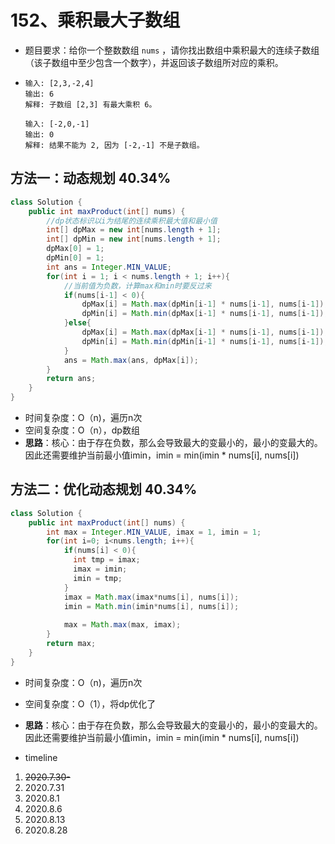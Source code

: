 # 152、乘积最大子数组

- 题目要求：给你一个整数数组 `nums` ，请你找出数组中乘积最大的连续子数组（该子数组中至少包含一个数字），并返回该子数组所对应的乘积。

- ```
  输入: [2,3,-2,4]
  输出: 6
  解释: 子数组 [2,3] 有最大乘积 6。
  
  输入: [-2,0,-1]
  输出: 0
  解释: 结果不能为 2, 因为 [-2,-1] 不是子数组。
  ```



## 方法一：动态规划 40.34%

```java
class Solution {
    public int maxProduct(int[] nums) {
        //dp状态标识以i为结尾的连续乘积最大值和最小值
        int[] dpMax = new int[nums.length + 1];
        int[] dpMin = new int[nums.length + 1];
        dpMax[0] = 1;
        dpMin[0] = 1;
        int ans = Integer.MIN_VALUE;
        for(int i = 1; i < nums.length + 1; i++){
            //当前值为负数，计算max和min时要反过来
            if(nums[i-1] < 0){
                dpMax[i] = Math.max(dpMin[i-1] * nums[i-1], nums[i-1]);
                dpMin[i] = Math.min(dpMax[i-1] * nums[i-1], nums[i-1]);
            }else{
                dpMax[i] = Math.max(dpMax[i-1] * nums[i-1], nums[i-1]);
                dpMin[i] = Math.min(dpMin[i-1] * nums[i-1], nums[i-1]);
            }
            ans = Math.max(ans, dpMax[i]);
        }
        return ans;
    }
}
```

- 时间复杂度：O（n)，遍历n次
- 空间复杂度：O（n），dp数组
- **思路**：核心：由于存在负数，那么会导致最大的变最小的，最小的变最大的。因此还需要维护当前最小值imin，imin = min(imin * nums[i], nums[i])

## 方法二：优化动态规划 40.34%

```java
class Solution {
    public int maxProduct(int[] nums) {
        int max = Integer.MIN_VALUE, imax = 1, imin = 1;
        for(int i=0; i<nums.length; i++){
            if(nums[i] < 0){ 
              int tmp = imax;
              imax = imin;
              imin = tmp;
            }
            imax = Math.max(imax*nums[i], nums[i]);
            imin = Math.min(imin*nums[i], nums[i]);
            
            max = Math.max(max, imax);
        }
        return max;
    }
}
```

- 时间复杂度：O（n)，遍历n次
- 空间复杂度：O（1），将dp优化了
- **思路**：核心：由于存在负数，那么会导致最大的变最小的，最小的变最大的。因此还需要维护当前最小值imin，imin = min(imin * nums[i], nums[i])



- timeline

1. ~~2020.7.30-~~
2. 2020.7.31
3. 2020.8.1
4. 2020.8.6
5. 2020.8.13
6. 2020.8.28